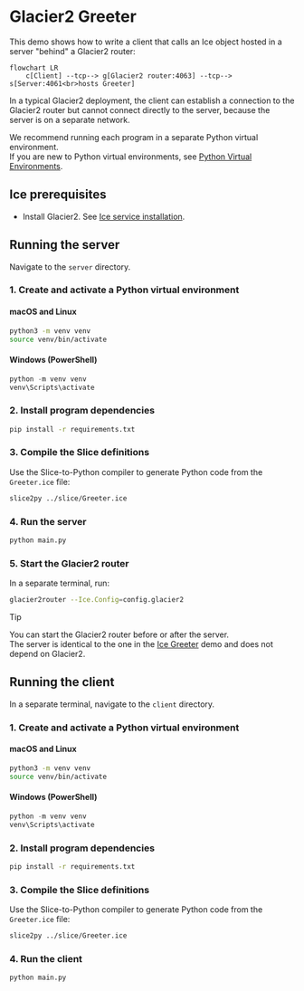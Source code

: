 # Glacier2 Greeter

This demo shows how to write a client that calls an Ice object hosted in a server "behind" a Glacier2 router:

```mermaid
flowchart LR
    c[Client] --tcp--> g[Glacier2 router:4063] --tcp--> s[Server:4061<br>hosts Greeter]
```

In a typical Glacier2 deployment, the client can establish a connection to the Glacier2 router but cannot connect
directly to the server, because the server is on a separate network.

We recommend running each program in a separate Python virtual environment.  
If you are new to Python virtual environments, see [Python Virtual Environments].

## Ice prerequisites

- Install Glacier2. See [Ice service installation].

## Running the server

Navigate to the `server` directory.

### 1. Create and activate a Python virtual environment

#### macOS and Linux

```bash
python3 -m venv venv
source venv/bin/activate
```

#### Windows (PowerShell)

```powershell
python -m venv venv
venv\Scripts\activate
```

### 2. Install program dependencies

```bash
pip install -r requirements.txt
```

### 3. Compile the Slice definitions

Use the Slice-to-Python compiler to generate Python code from the `Greeter.ice` file:

```bash
slice2py ../slice/Greeter.ice
```

### 4. Run the server

```bash
python main.py
```

### 5. Start the Glacier2 router

In a separate terminal, run:

```bash
glacier2router --Ice.Config=config.glacier2
```

> [!TIP]  
> You can start the Glacier2 router before or after the server.  
> The server is identical to the one in the [Ice Greeter] demo and does not depend on Glacier2.

## Running the client

In a separate terminal, navigate to the `client` directory.

### 1. Create and activate a Python virtual environment

#### macOS and Linux

```bash
python3 -m venv venv
source venv/bin/activate
```

#### Windows (PowerShell)

```powershell
python -m venv venv
venv\Scripts\activate
```

### 2. Install program dependencies

```bash
pip install -r requirements.txt
```

### 3. Compile the Slice definitions

Use the Slice-to-Python compiler to generate Python code from the `Greeter.ice` file:

```bash
slice2py ../slice/Greeter.ice
```

### 4. Run the client

```bash
python main.py
```

[Python Virtual Environments]: https://docs.python.org/3/tutorial/venv.html
[Ice Greeter]: ../../Ice/greeter
[Ice service installation]: https://github.com/zeroc-ice/ice/blob/main/NIGHTLY.md#ice-services
